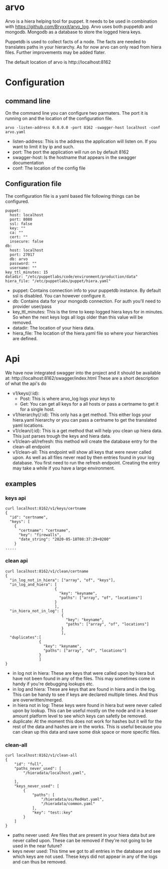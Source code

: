 # arvo
Arvo is a hiera helping tool for puppet. It needs to be used in combination with https://github.com/Bryxxit/arvo_log. Arvo uses both puppetdb and mongodb. Mongodb as a database to store the logged hiera keys. 

Puppetdb is used to collect facts of a node. The facts are needed to translates paths in your hierarchy. As for now arvo can only read from hiera files. Further improvements may be added flater.  

The default location of arvo is http://localhost:8162

# Configuration
## command line
On the command line you can configure two parmaters. The port it is running on and the location of the configuration file.
```
arvo -listen-address 0.0.0.0 -port 8162 -swagger-host localhost -conf arvo.yaml
```
+ listen-address: This is the address the application will listen on. If you want to limit it by ip and such.
+ port: The port the application will run on by default 8162
+ swagger-host: Is the hostname that appears in the swagger documentation
+ conf: The location of the config file

## Configuration file
The configuration file is a yaml based file following things can be configured.
```
puppet:
  host: localhost
  port: 8080
  ssl: false
  key: ""
  ca: ""
  cert: ""
  insecure: false
db:
  host: localhost
  port: 27017
  db: arvo
  password: ""
  username: ""
key_ttl_minutes: 15
datadir: "/etc/puppetlabs/code/environment/production/data"
hiera_file: "/etc/puppetlabs/puppet/hiera.yaml"
```
+ puppet: Contains connection info to your puppetdb instance. By default ssl is disabled. You can however configure it.
+ db: Contains data for your mongodb connection. For auth you'll need to provider user/pass
+ key_ttl_minutes: This is the time to keep logged hiera keys for in minutes. So when the next keys logs all logs older than this value will be removed.
+ datadir: The location of your hiera data.
+ hiera_file: The location of the hiera.yaml file so where your hierarchies are defined.

# Api
We have now integrated swagger into the project and it should be available at: http://localhost:8162/swagger/index.html
These are a short description of what the api's do
+ v1/keys(/:id):
  + Post: This is where arvo_log logs your keys to
  + Get: You can get all keys for a all hosts or pass a certname to get it for a single host.
+ v1/hierarchy(/:id): This only has a get method. This either logs your hiera.yaml hierarchy or you can pass a certname to get the translated yaml locations.
+ v1/clean/(:id): This is a get method that will help you clean up hiera data. This just parses trough the keys and hiera data. 
+ v1/clean-all/refresh: this method will create the database entry for the clean-all endpoint
+ v1/clean-all: This endpoint will show all keys that were never called upon. As well as all files never read by then entries found in your log database. You first need to run the refresh endpoint. Creating the entry may take a while if you have a large environment.

## examples
### keys api
```
curl localhost:8162/v1/keys/certname
{
  "id": "certname",
  "keys": [
    {
      "certname": "certname",
      "key": "firewalls",
      "date_string": "2020-05-18T08:37:29+0200"
    }
.....
```
### clean api
```
curl localhost:8162/v1/clean/certname
{
  "in_log_not_in_hiera": ["array", "of", "keys"],
  "in_log_and_hiera": [
                      {
                        "key": "keyname",
                        "paths": ["array", "of", "locations"]
                      }
                      ],
  "in_hiera_not_in_log": [
                         {
                           "key": "keyname",
                           "paths": ["array", "of", "locations"]
                         }
                         ],
  "duplicates":[
               {
                 "key": "keyname",
                 "paths": ["array", "of", "locations"]
               }
               ]
}
```
+ in log not in hiera: These are keys that were called upon by hiera but have not been found in any of the
files. This may sometimes come in handy if you're debugging lookups etc.
+ in log and hiera: These are keys that are found in hiera and in the log. This can be handy to see if keys
are declared multiple times. And thus are overwritten/merged.
+ in hiera not in log: These keys were found in hiera but were never called upon by lookup. This can be
useful mostly on the node and in a lesser amount platform level to see which keys can
safetly be removed.
+ duplicate: At the moment this does not work for hashes but it will for the rest of the data and
hashes are in the works. This is useful because you can clean up this data and save some disk space or more specific files.
### clean-all
```
curl localhost:8162/v1/clean-all
{
    "id": "full",
    "paths_never_used": [
        "/hieradata/localhost.yaml",

    ],
    "keys_never_used": [
        {
            "paths": [
                "/hieradata/os/RedHat.yaml",
                "/hieradata/common.yaml"
            ],
            "key": "test::key"
        }
    ]
}
```
+ paths never used: Are files that are present in your hiera data but are never called upon. These can be removed if they're not going to be used in the near future?
+ keys never used: This time we got to all entries in the database and see which keys are not used. These keys did not appear in any of the logs and can thus be removed.


